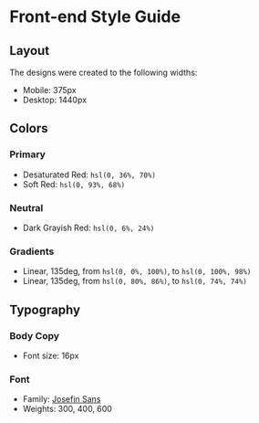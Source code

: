 # Front-end Style Guide

## Layout

The designs were created to the following widths:

- Mobile: 375px
- Desktop: 1440px

## Colors

### Primary

- Desaturated Red: `hsl(0, 36%, 70%)`
- Soft Red: `hsl(0, 93%, 68%)`

### Neutral

- Dark Grayish Red: `hsl(0, 6%, 24%)`

### Gradients

- Linear, 135deg, from `hsl(0, 0%, 100%)`, to `hsl(0, 100%, 98%)`
- Linear, 135deg, from `hsl(0, 80%, 86%)`, to `hsl(0, 74%, 74%)`

## Typography

### Body Copy

- Font size: 16px

### Font

- Family: [Josefin Sans](https://fonts.google.com/specimen/Josefin+Sans)
- Weights: 300, 400, 600
